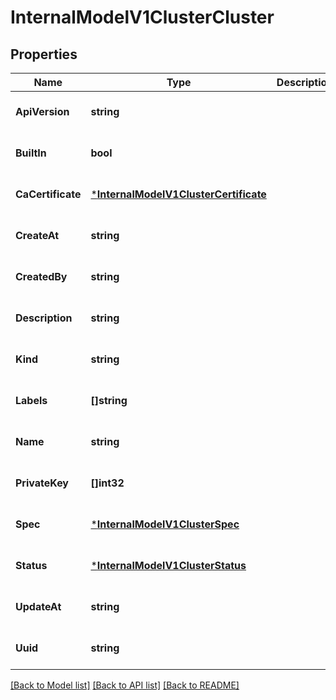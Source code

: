 # InternalModelV1ClusterCluster

## Properties
Name | Type | Description | Notes
------------ | ------------- | ------------- | -------------
**ApiVersion** | **string** |  | [optional] [default to null]
**BuiltIn** | **bool** |  | [optional] [default to null]
**CaCertificate** | [***InternalModelV1ClusterCertificate**](internal_model_v1_cluster.Certificate.md) |  | [optional] [default to null]
**CreateAt** | **string** |  | [optional] [default to null]
**CreatedBy** | **string** |  | [optional] [default to null]
**Description** | **string** |  | [optional] [default to null]
**Kind** | **string** |  | [optional] [default to null]
**Labels** | **[]string** |  | [optional] [default to null]
**Name** | **string** |  | [optional] [default to null]
**PrivateKey** | **[]int32** |  | [optional] [default to null]
**Spec** | [***InternalModelV1ClusterSpec**](internal_model_v1_cluster.Spec.md) |  | [optional] [default to null]
**Status** | [***InternalModelV1ClusterStatus**](internal_model_v1_cluster.Status.md) |  | [optional] [default to null]
**UpdateAt** | **string** |  | [optional] [default to null]
**Uuid** | **string** |  | [optional] [default to null]

[[Back to Model list]](../README.md#documentation-for-models) [[Back to API list]](../README.md#documentation-for-api-endpoints) [[Back to README]](../README.md)


